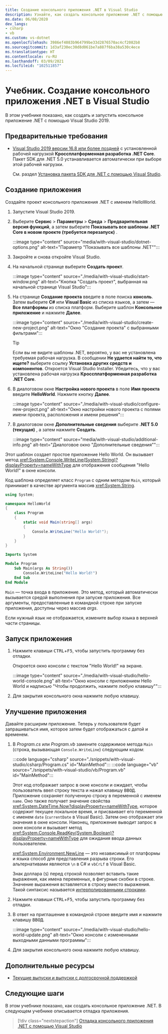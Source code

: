 ```yaml
---
title: Создание консольного приложения .NET в Visual Studio
description: Узнайте, как создать консольное приложение .NET с помощью C# или Visual Basic в Visual Studio.
ms.date: 06/08/2020
dev_langs:
- csharp
- vb
ms.custom: vs-dotnet
ms.openlocfilehash: 3986ef4083b964799be33d2876570ac4cf2082b8
ms.sourcegitcommit: 1d3af230ec30d8d061be7a887f6ba38a530c4ece
ms.translationtype: HT
ms.contentlocale: ru-RU
ms.lasthandoff: 03/09/2021
ms.locfileid: "102511857"
---
```

# <a name="tutorial-create-a-net-console-application-using-visual-studio"></a>Учебник. Создание консольного приложения .NET в Visual Studio

В этом учебнике показано, как создать и запустить консольное приложение .NET с помощью Visual Studio 2019.

## <a name="prerequisites"></a>Предварительные требования

- [Visual Studio 2019 версии 16.8 или более поздней](https://visualstudio.microsoft.com/downloads/?utm_medium=microsoft&utm_source=docs.microsoft.com&utm_campaign=inline+link&utm_content=download+vs2019) с установленной рабочей нагрузкой **Кроссплатформенная разработка .NET Core**. Пакет SDK для .NET 5.0 устанавливается автоматически при выборе этой рабочей нагрузки.

  См. раздел [Установка пакета SDK для .NET с помощью Visual Studio](../install/windows.md#install-with-visual-studio).

## <a name="create-the-app"></a>Создание приложения

Создайте проект консольного приложения .NET с именем HelloWorld.

1. Запустите Visual Studio 2019.

1. Выберите **Сервис** > **Параметры** > **Среда** > **Предварительная версия функций**, а затем выберите **Показывать все шаблоны .NET Core в новом проекте (требуется перезапуск)** .

   :::image type="content" source="media/with-visual-studio/dotnet-options.png" alt-text="Параметр &quot;Показывать все шаблоны .NET&quot;":::

1. Закройте и снова откройте Visual Studio.

1. На начальной странице выберите **Создать проект**.

   :::image type="content" source="./media/with-visual-studio/start-window.png" alt-text="Кнопка &quot;Создать проект&quot;, выбранная на начальной странице Visual Studio":::

1. На странице **Создание проекта** введите в поле поиска **консоль**. Затем выберите **C#** или **Visual Basic** из списка языков, а затем — **Все платформы** из списка платформ. Выберите шаблон **Консольное приложение** и нажмите **Далее**.

   :::image type="content" source="./media/with-visual-studio/create-new-project.png" alt-text="Окно &quot;Создание проекта&quot; с выбранными фильтрами":::

   > [!TIP]
   > Если вы не видите шаблоны .NET, вероятно, у вас не установлена требуемая рабочая нагрузка. В сообщении **Не удается найти то, что ищете?** выберите ссылку **Установка других средств и компонентов**. Откроется Visual Studio Installer. Убедитесь, что у вас установлена рабочая нагрузка **Кроссплатформенная разработка .NET Core**.

1. В диалоговом окне **Настройка нового проекта** в поле **Имя проекта** введите **HelloWorld**. Нажмите кнопку **Далее**.

   :::image type="content" source="./media/with-visual-studio/configure-new-project.png" alt-text="Окно настройки нового проекта с полями имени проекта, расположения и имени решения":::

1. В диалоговом окне **Дополнительные сведения** выберите **.NET 5.0 (текущая)** , а затем нажмите **Создать**.

   :::image type="content" source="media/with-visual-studio/additional-info.png" alt-text="Диалоговое окно &quot;Дополнительные сведения&quot;":::

Этот шаблон создает простое приложение Hello World. Он вызывает метод <xref:System.Console.WriteLine(System.String)?displayProperty=nameWithType> для отображения сообщения "Hello World!" в окне консоли.

Код шаблона определяет класс `Program` с одним методом `Main`, который принимает в качестве аргумента массив <xref:System.String>.

```csharp
using System;

namespace HelloWorld
{
    class Program
    {
        static void Main(string[] args)
        {
            Console.WriteLine("Hello World!");
        }
    }
}
```

```vb
Imports System

Module Program
    Sub Main(args As String())
        Console.WriteLine("Hello World!")
    End Sub
End Module
```

`Main` — точка входа в приложение. Это метод, который автоматически вызывается средой выполнения при запуске приложения. Все аргументы, предоставленные в командной строке при запуске приложения, доступны через массив *args*.

Если нужный язык не отображается, измените выбор языка в верхней части страницы.

## <a name="run-the-app"></a>Запуск приложения

1. Нажмите клавиши <kbd>CTRL</kbd>+<kbd>F5</kbd>, чтобы запустить программу без отладки.

   Откроется окно консоли с текстом "Hello World!" на экране.

   :::image type="content" source="./media/with-visual-studio/hello-world-console.png" alt-text="Окно консоли с приложением Hello World и надписью &quot;Чтобы продолжить, нажмите любую клавишу&quot;":::

1. Для закрытия консольного окна нажмите любую клавишу.

## <a name="enhance-the-app"></a>Улучшение приложения

Давайте расширим приложение. Теперь у пользователя будет запрашиваться имя, которое затем будет отображаться с датой и временем.

1. В *Program.cs* или *Program.vb* замените содержимое метода `Main` (строка, вызывающая `Console.WriteLine`) следующим кодом:

   :::code language="csharp" source="./snippets/with-visual-studio/csharp/Program.cs" id="MainMethod":::
   :::code language="vb" source="./snippets/with-visual-studio/vb/Program.vb" id="MainMethod":::

   Этот код отображает запрос в окне консоли и ожидает, чтобы пользователь ввел строку текста и нажал клавишу <kbd>ВВОД</kbd>. Приложение сохраняет полученную строку в переменной с именем `name`. Оно также получает значение свойства <xref:System.DateTime.Now?displayProperty=nameWithType>, которое содержит текущее локальное время, и присваивает его переменной с именем `date` (`currentDate` в Visual Basic). Затем оно отображает эти значения в окне консоли. Наконец, приложение выводит запрос в окне консоли и вызывает метод <xref:System.Console.ReadKey(System.Boolean)?displayProperty=nameWithType> для ожидания ввода данных пользователем.

   <xref:System.Environment.NewLine> — это независимый от платформы и языка способ для представления разрыва строки. Его альтернативами являются `\n` в C# и `vbCrLf` в Visual Basic.

   Знак доллара (`$`) перед строкой позволяет вставить такие выражения, как имена переменных, в фигурные скобки в строке. Значение выражения вставляется в строку вместо выражения. Такой синтаксис называется [интерполированными строками](../../csharp/language-reference/tokens/interpolated.md).

1. Нажмите клавиши <kbd>CTRL</kbd>+<kbd>F5</kbd>, чтобы запустить программу без отладки.

1. В ответ на приглашение в командной строке введите имя и нажмите клавишу <kbd>ВВОД</kbd>.

   :::image type="content" source="./media/with-visual-studio/hello-world-update.png" alt-text="Окно консоли с измененными выходными данными программы":::

1. Для закрытия консольного окна нажмите любую клавишу.

## <a name="additional-resources"></a>Дополнительные ресурсы

- [Текущие выпуски и выпуски с долгосрочной поддержкой](../releases-and-support.md#net-core-and-net-5-version-lifecycles)

## <a name="next-steps"></a>Следующие шаги

В этом учебнике показано, как создать консольное приложение .NET. В следующем учебнике описывается отладка приложения.

> [!div class="nextstepaction"]
> [Отладка консольного приложения .NET с помощью Visual Studio](debugging-with-visual-studio.md)
